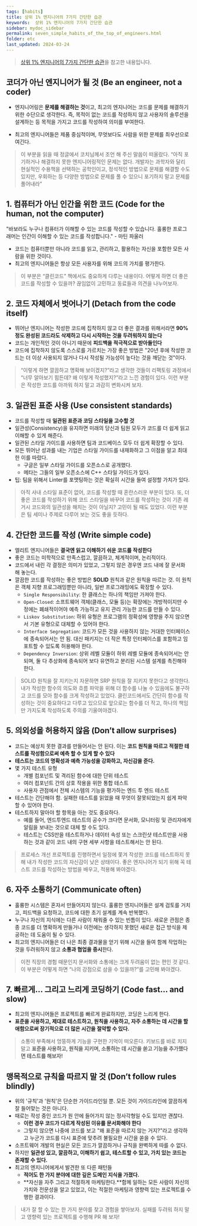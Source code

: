 ```yaml
---
tags: [habits]
title: 상위 1% 엔지니어의 7가지 간단한 습관
keywords:  상위 1% 엔지니어의 7가지 간단한 습관
sidebar: mydoc_sidebar
permalink: seven_simple_habits_of_the_top_of_engineers.html
folder: etc 
last_updated: 2024-03-24
---
```



> [상위 1% 엔지니어의 7가지 간단한 습관](https://news.hada.io/topic?id=11362)을 참고한 내용입니다.


##  코더가 아닌 엔지니어가 될 것 (Be an engineer, not a coder)

- 엔지니어링은 **문제를 해결하는 것**이고, 최고의 엔지니어는 코드를 문제를 해결하기 위한 수단으로 생각한다. 즉, 목적이 없는 코드를 작성하지 않고 사용자의 솔루션을 설계하는 등 목적을 가지고 코드를 작성하여 의미를 부여한다.

- 최고의 엔지니어들은 제품 중심적이며, 무엇보다도 사람을 위한 문제를 최우선으로 여긴다.

>  이 부분을 읽을 때 정글에서 코치님께서 조언 해 주신 말씀이 떠올랐다.
> “아직 포기하거나 해결하지 못한 엔지니어링적인 문제는 없다. 개발자는 과학자와 달리 현실적인 수용책을 선택하는 공학인이고, 정석적인 방법으로 문제를 해결할 수도 있지만, 우회하는 등 다양한 방법으로 문제를 풀 수 있으니 포기하지 말고 문제를 풀어내라”

## 1. 컴퓨터가 아닌 인간을 위한 코드 (Code for the human, not the computer)

"바보라도 누구나 컴퓨터가 이해할 수 있는 코드를 작성할 수 있습니다. 훌륭한 프로그래머는 인간이 이해할 수 있는 코드를 작성합니다." - 마틴 파울러

- 코드는 컴퓨터뿐만 아니라 코드를 읽고, 관리하고, 활용하는 자신을 포함한 모든 사람을 위한 것이다.
- 최고의 엔지니어들은 항상 모든 사용자를 위해 코드의 가치를 평가한다.

> 이 부분은 “클린코드” 책에서도 중요하게 다루는 내용이다. 어떻게 하면 더 좋은 코드를 작성할 수 있을까? 끊임없이 고민하고 동료들과 의견을 나누어보자.

## 2. 코드 자체에서 벗어나기 (Detach from the code itself)

- 뛰어난 엔지니어는 작성한 코드에 집착하지 않고 더 좋은 결과를 위해서라면 **90% 정도 완성된 코드라도 삭제하고 다시 시작하는 것을 두려워하지 않는다**
- 코드는 개인적인 것이 아니기 때문에 **피드백을 적극적으로 받아들인다**
- 코드에 집착하지 않도록 스스로를 가르치는 가장 좋은 방법은 "20년 후에 작성한 코드는 더 이상 사용되지 않거나 다시 작성될 가능성이 높다는 것을 깨닫는 것"이다.

>    “이렇게 하면 깔끔하고 명확해 보이겠지?”라고 생각한 것들이 리팩토링 과정에서 “너무 알아보기 힘든데? 왜 이렇게 작성했지?”라고 느낀 경험이 있다. 이런 부분은 작성한 코드를 아까워 하지 말고 과감히 변화시켜 보자.

## 3. 일관된 표준 사용 (Use consistent standards)

- 코드를 작성할 때 **일관된 표준과 코딩 스타일을 고수할 것**
- 일관성(Consistency)을 유지하면 미래의 당신과 팀원 모두가 코드를 더 쉽게 읽고 이해할 수 있게 해준다.
- 일관된 스타일 가이드를 사용하면 팀과 코드베이스 모두 더 쉽게 확장할 수 있다.
- 모든 뛰어난 성과를 내는 기업은 스타일 가이드를 내재화하고 그 이점을 알고 최대한 이를 따랐다.
    - 구글은 일부 스타일 가이드를 오픈소스로 공개했다.
    - 메타는 그들의 일부 오픈소스에 C++ 스타일 가이드가 있다.
- 팁: 팀을 위해서 Linter를 포맷팅하는 것은 확실히 시간을 들여 설정할 가치가 있다.

> 아직 사내 스타일 표준이 없어, 코드를 작성할 때 혼란스러운 부분이 있다. 또, 더 좋은 코드를 작성하기 위해 코드 스타일을 바꾸어 코드를 작성하는 것이 기존 레거시 코드와의 일관성을 해치는 것이 아닐지? 고민이 될 때도 있었다. 이런 부분은 팀 세미나 주제로 다루어 보는 것도 좋을 듯하다.

## 4. 간단한 코드를 작성 (Write simple code)

- 엘리트 엔지니어들은 **결국엔 읽고 이해하기 쉬운 코드를 작성한다**
- 좋은 코드는 미학적으로 만족스럽고, 깔끔하고, 체계적이며, 논리적이다.
- 코드에서 내린 각 결정은 의미가 있었고, 그렇지 않은 경우엔 코드 내에 잘 문서화 해 놓는다.
- 깔끔한 코드를 작성하는 좋은 방법은 **SOLID** 원칙과 같은 원칙을 따르는 것. 이 원칙은 객체 지향 프로그래밍뿐만 아니라, 일반 프로그래밍에도 확장할 수 있다.
    - `Single Responsibility`: 한 클래스는 하나의 책임만 가져야 한다.
    - `Open-Closed`: 소프트웨어 객체(클래스, 모듈 등)는 확장에는 개방적이지만 수정에는 폐쇄적이어야 예측 가능하고 유지 관리 가능한 코드를 만들 수 있다.
    - `Liskov Substitution`: 하위 유형은 프로그램의 정확성에 영향을 주지 않으면서 기본 유형으로 대체할 수 있어야 한다.
    - `Interface Segregation`: 코드가 모든 것을 사용하지 않는 거대한 인터페이스에 종속되어서는 안 됨. 대신 패키지는 더 작은 특정 인터페이스를 포함하고 임포트할 수 있도록 허용해야 한다.
    - `Dependency Inversion`: 상위 레벨 모듈이 하위 레벨 모듈에 종속되어서는 안 되며, 둘 다 추상화에 종속되어 보다 유연하고 분리된 시스템 설계를 촉진해야 한다.

>  SOLID 원칙을 잘 지키는지 자문하면 SRP 원칙을 잘 지키지 못한다고 생각한다. 내가 작성한 함수의 의도와 흐름 파악을 위해 더 함수를 나눌 수 있음에도 불구하고 코드를 모아 함수를 크게 작성하고 있었다. 클린코드에서도 간단히 함수를 작성하는 것이 중요하다고 다루고 있으므로 앞으로는 함수를 더 작고, 하나의 책임만 가지도록 작성하도록 주의를 기울여야겠다.


## 5. 의외성을 허용하지 않음 (Don’t allow surprises)

- 코드는 예상치 못한 결과를 만들어서는 안 된다. 이는 **코드 원칙을 따르고 적절한 테스트를 작성함으로써 예측 할 수 있게 할 수 있다**
- **테스트는 코드의 명확성과 예측 가능성을 강화하고, 자신감을 준다.**
- 몇 가지 테스트 유형
    - 개별 컴포넌트 및 격리된 함수에 대한 단위 테스트
    - 여러 컴포넌트 간의 상호 작용을 위한 통합 테스트
    - 사용자 관점에서 전체 시스템의 기능을 평가하는 엔드 투 엔드 테스트
- 테스트는 간단해야 함. 실패한 테스트를 읽었을 때 무엇이 잘못되었는지 쉽게 파악할 수 있어야 한다.
- 테스트하지 말아야 할 항목을 아는 것도 중요하다.
    - 예를 들어, 엔드투엔드 테스트의 공수가 크다면 문서화, 모니터링 및 관리자에게 알림을 보내는 것으로 대체 할 수도 있다.
    - 테스트는 CSS만을 테스트하거나 데이터 속성 또는 스크린샷 테스트만을 사용하는 것과 같이 코드 내의 구현 세부 사항을 테스트해서는 안 된다.

> 프로세스 개선 프로젝트를 진행하면서 일정에 쫓겨 작성한 코드를 테스트하지 못해 내가 작성한 코드의 자신감이 낮은 상태이다. 좋은 엔지니어가 되기 위해 꼭 테스트 코드를 작성하는 방법을 배우고, 적용해 봐야겠다.

## 6. 자주 소통하기 (Communicate often)

- 훌륭한 시스템은 혼자서 만들어지지 않는다. 훌륭한 엔지니어들은 설계 검토를 거치고, 피드백을 요청하고, 코드에 대한 초기 설계를 계속 반복했다.
- 누구나 자신의 지식에는 다른 사람이 채워줄 수 있는 빈틈이 있다. 새로운 관점은 종종 코드를 더 명확하게 만들거나 이전에는 생각하지 못했던 새로운 접근 방식을 제공하는 데 도움이 될 수 있다.
- 최고의 엔지니어들은 더 나은 최종 결과물을 얻기 위해 시간을 들여 함께 작업하는 것을 두려워하지 않고 **소통과 협업을 중시**한다.

> 이전 직장의 경험 때문인지 문서화와 소통에는 크게 두려움이 없는 편인 것 같다. 이 부분은 어떻게 하면 “나의 강점으로 삼을 수 있을까?”를 고민해 봐야겠다.

## 7. 빠르게... 그리고 느리게 코딩하기 (Code fast… and slow)

- 최고의 엔지니어들은 프로젝트를 빠르게 완료하지만, 코딩은 느리게 한다.
- **표준을 사용하고, 제대로 테스트하고, 원칙을 사용하고, 자주 소통하는 데 시간을 할애함으로써 장기적으로 더 많은 시간을 절약할 수 있다.**

> 소통이 부족해서 엉뚱하게 기능을 구현한 기억이 떠오른다. 키보드를 바로 치지 말고 **표준을 사용하고, 원칙을 지키며, 소통하는 데 시간을 쏟고 기능을 추가했다면 테스트를 해보자!**

## 맹목적으로 규칙을 따르지 말 것 (Don’t follow rules blindly)

- 위의 '규칙'과 '원칙'은 단순한 가이드라인일 뿐. 모든 것이 가이드라인에 깔끔하게 잘 들어맞는 것은 아니다.
- 때로는 작성 중인 코드가 원 안에 들어가지 않는 정사각형일 수도 있지만 괜찮다.
    - **이런 경우 코드가 다르게 작성된 이유를 문서화해야 한다**
    - 그렇지 않으면 나중에 코드를 보고 "왜 표준을 따르지 않는 거지?"라고 생각하고 누군가 코드를 다시 표준에 맞추려 불필요한 시간을 쏟을 수 있다.
- 소프트웨어 개발의 현실은 모든 코드가 깔끔하거나 규칙을 완벽하게 따를 수 없다.
- 하지만 **일관성 있고, 깔끔하고, 이해하기 쉽고, 테스트할 수 있고, 가치 있는 코드는 존재할 수 있다.**
- 최고의 엔지니어에게서 발견한 또 다른 패턴들
    - **적어도 한 가지 분야에 대한 깊은 도메인 지식을 가졌다.**
    - **자신을 자주 그리고 적절하게 마케팅한다.**함께 일하는 모든 사람이 자신의 가치와 전문성을 알고 있었고, 이는 적절한 마케팅과 영향력 있는 프로젝트를 수행한 결과이다.

> 내가 잘 할 수 있는 한 가지 분야를 찾고 경험을 쌓아보자.
> 실패를 두려워 하지 말고 영향력 있는 프로젝트를 수행해 PR 해 보자!